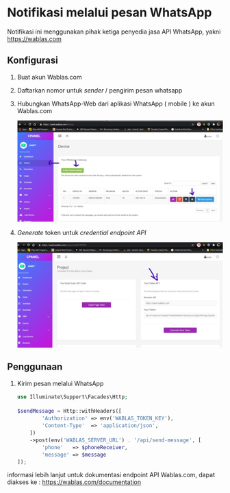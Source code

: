 # Notifikasi melalui pesan WhatsApp

Notifikasi ini menggunakan pihak ketiga penyedia jasa API WhatsApp, yakni <https://wablas.com>

## Konfigurasi

1. Buat akun Wablas.com

1. Daftarkan nomor untuk *sender* / pengirim pesan whatsapp

1. Hubungkan WhatsApp-Web dari aplikasi WhatsApp ( mobile ) ke akun Wablas.com

    ![config-sender-number.jpeg](images/config-sender-number.jpeg)

1. *Generate* token untuk *credential endpoint API*

    ![generate-token.jpg](images/generate-token.jpeg)

## Penggunaan

1. Kirim pesan melalui WhatsApp

    ```php
    use Illuminate\Support\Facades\Http;

    $sendMessage = Http::withHeaders([
            'Authorization' => env('WABLAS_TOKEN_KEY'),
            'Content-Type'  => 'application/json',
        ])
        ->post(env('WABLAS_SERVER_URL') . '/api/send-message', [
            'phone'   => $phoneReceiver,
            'message' => $message
    ]);
    ```

informasi lebih lanjut untuk dokumentasi endpoint API Wablas.com, dapat diakses ke : <https://wablas.com/documentation>